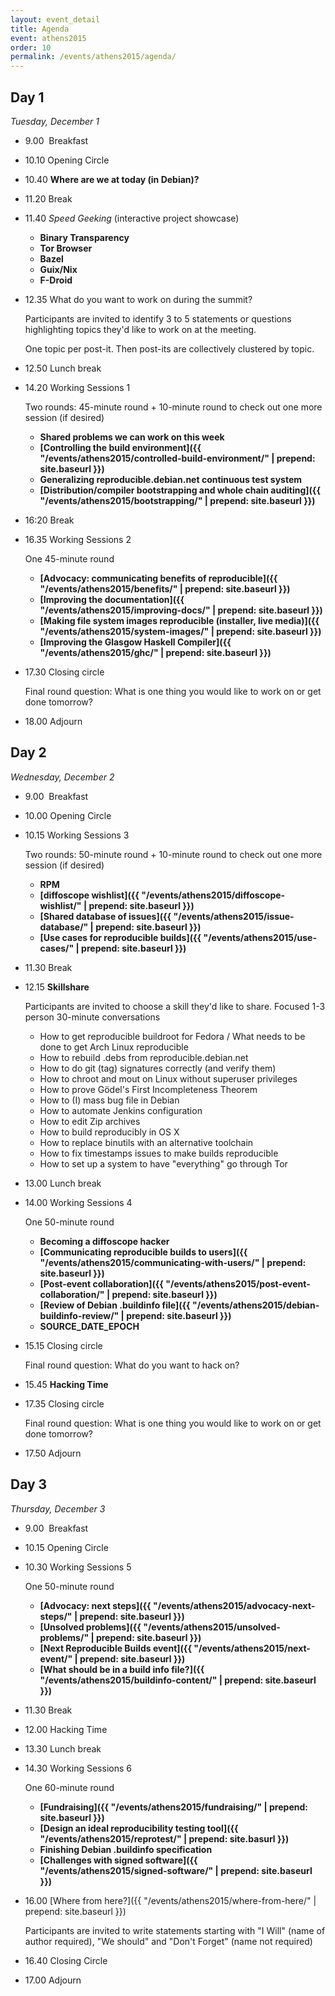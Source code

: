 ```yaml
---
layout: event_detail
title: Agenda
event: athens2015
order: 10
permalink: /events/athens2015/agenda/
---
```


Day 1
-----

*Tuesday, December 1*


*   9.00  Breakfast
*   10.10 Opening Circle
*   10.40 **Where are we at today (in Debian)?**
*   11.20 Break
*   11.40 *Speed Geeking* (interactive project showcase)
    -   **Binary Transparency**
    -   **Tor Browser**
    -   **Bazel**
    -   **Guix/Nix**
    -   **F-Droid**
*   12.35 What do you want to work on during the summit?

    Participants are invited to identify 3 to 5 statements or questions
    highlighting topics they'd like to work on at the meeting.

    One topic per post-it. Then post-its are collectively clustered by
    topic.
*   12.50 Lunch break
*   14.20 Working Sessions 1

    Two rounds: 45-minute round + 10-minute round to check out one more
    session (if desired)

    -   **Shared problems we can work on this week**
    -   **[Controlling the build environment]({{ "/events/athens2015/controlled-build-environment/" | prepend: site.baseurl }})**
    -   **Generalizing reproducible.debian.net continuous test system**
    -   **[Distribution/compiler bootstrapping and whole chain auditing]({{ "/events/athens2015/bootstrapping/" | prepend: site.baseurl }})**
*   16:20 Break
*   16.35 Working Sessions 2

    One 45-minute round

    -   **[Advocacy: communicating benefits of reproducible]({{ "/events/athens2015/benefits/" | prepend: site.baseurl }})**
    -   **[Improving the documentation]({{ "/events/athens2015/improving-docs/" | prepend: site.baseurl }})**
    -   **[Making file system images reproducible (installer, live media)]({{ "/events/athens2015/system-images/" | prepend: site.baseurl }})**
    -   **[Improving the Glasgow Haskell Compiler]({{ "/events/athens2015/ghc/" | prepend: site.baseurl }})**
*   17.30 Closing circle

    Final round question: What is one thing you would like to work on or get
    done tomorrow?

*   18.00 Adjourn

Day 2
-----

*Wednesday, December 2*


*   9.00  Breakfast
*   10.00 Opening Circle
*   10.15 Working Sessions 3

    Two rounds: 50-minute round + 10-minute round to check out one more
    session (if desired)

    -   **RPM**
    -   **[diffoscope wishlist]({{ "/events/athens2015/diffoscope-wishlist/" | prepend: site.baseurl }})**
    -   **[Shared database of issues]({{ "/events/athens2015/issue-database/" | prepend: site.baseurl }})**
    -   **[Use cases for reproducible builds]({{ "/events/athens2015/use-cases/" | prepend: site.baseurl }})**
*   11.30 Break
*   12.15 **Skillshare**

    Participants are invited to choose a skill they'd like to share.
    Focused 1-3 person 30-minute conversations

    -   How to get reproducible buildroot for Fedora / What needs to be
        done to get Arch Linux reproducible
    -   How to rebuild .debs from reproducible.debian.net
    -   How to do git (tag) signatures correctly (and verify them)
    -   How to chroot and mout on Linux without superuser privileges
    -   How to prove Gödel's First Incompleteness Theorem
    -   How to (I) mass bug file in Debian
    -   How to automate Jenkins configuration
    -   How to edit Zip archives
    -   How to build reproducibly in OS X
    -   How to replace binutils with an alternative toolchain
    -   How to fix timestamps issues to make builds reproducible
    -   How to set up a system to have "everything" go through Tor
*   13.00 Lunch break
*   14.00 Working Sessions 4

    One 50-minute round

    -   **Becoming a diffoscope hacker**
    -   **[Communicating reproducible builds to users]({{ "/events/athens2015/communicating-with-users/" | prepend: site.baseurl }})**
    -   **[Post-event collaboration]({{ "/events/athens2015/post-event-collaboration/" | prepend: site.baseurl }})**
    -   **[Review of Debian .buildinfo file]({{ "/events/athens2015/debian-buildinfo-review/" | prepend: site.baseurl }})**
    -   **SOURCE\_DATE\_EPOCH**
*   15.15 Closing circle

    Final round question: What do you want to hack on?

*   15.45 **Hacking Time**
*   17.35 Closing circle

    Final round question: What is one thing you would like to work on or get
    done tomorrow?

*   17.50 Adjourn

Day 3
-----

*Thursday, December 3*

*   9.00  Breakfast
*   10.15 Opening Circle
*   10.30 Working Sessions 5

    One 50-minute round

    -   **[Advocacy: next steps]({{ "/events/athens2015/advocacy-next-steps/" | prepend: site.baseurl }})**
    -   **[Unsolved problems]({{ "/events/athens2015/unsolved-problems/" | prepend: site.baseurl }})**
    -   **[Next Reproducible Builds event]({{ "/events/athens2015/next-event/" | prepend: site.baseurl }})**
    -   **[What should be in a build info file?]({{ "/events/athens2015/buildinfo-content/" | prepend: site.baseurl }})**
*   11.30 Break
*   12.00 Hacking Time
*   13.30 Lunch break
*   14.30 Working Sessions 6

    One 60-minute round

    -   **[Fundraising]({{ "/events/athens2015/fundraising/" | prepend: site.baseurl }})**
    -   **[Design an ideal reproducibility testing tool]({{ "/events/athens2015/reprotest/" | prepend: site.basurl }})**
    -   **Finishing Debian .buildinfo specification**
    -   **[Challenges with signed software]({{ "/events/athens2015/signed-software/" | prepend: site.baseurl }})**
*   16.00 [Where from here?]({{ "/events/athens2015/where-from-here/" | prepend: site.baseurl }})

    Participants are invited to write statements starting with "I Will"
    (name of author required), "We should" and "Don't Forget" (name not
    required)

*   16.40 Closing Circle
*   17.00 Adjourn
